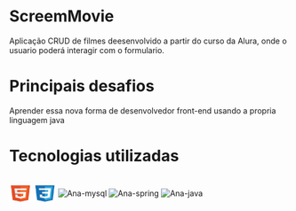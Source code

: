 # ScreemMovie
Aplicação CRUD de filmes deesenvolvido a partir do curso da Alura, onde o usuario poderá interagir com o formulario.

# Principais desafios
Aprender essa nova forma de desenvolvedor front-end usando a propria linguagem java

# Tecnologias utilizadas
<div style="display: inline_block"><br>

 <img align="center" alt="Ana-HTML" height="30" width="40" src="https://raw.githubusercontent.com/devicons/devicon/master/icons/html5/html5-original.svg">
 <img align="center" alt="Ana-CSS" height="30" width="40" src="https://raw.githubusercontent.com/devicons/devicon/master/icons/css3/css3-original.svg">
  <img align="center" alt="Ana-mysql" height="30" width="40"  src="https://cdn.jsdelivr.net/gh/devicons/devicon/icons/mysql/mysql-original.svg">
 <img align="center" alt="Ana-spring" height="30" width="40"  src="https://cdn.jsdelivr.net/gh/devicons/devicon/icons/spring/spring-original.svg">
  <img align="center" alt="Ana-java" height="30" width="40"  src="https://cdn.jsdelivr.net/gh/devicons/devicon/icons/java/java-original.svg">


 
</div>
